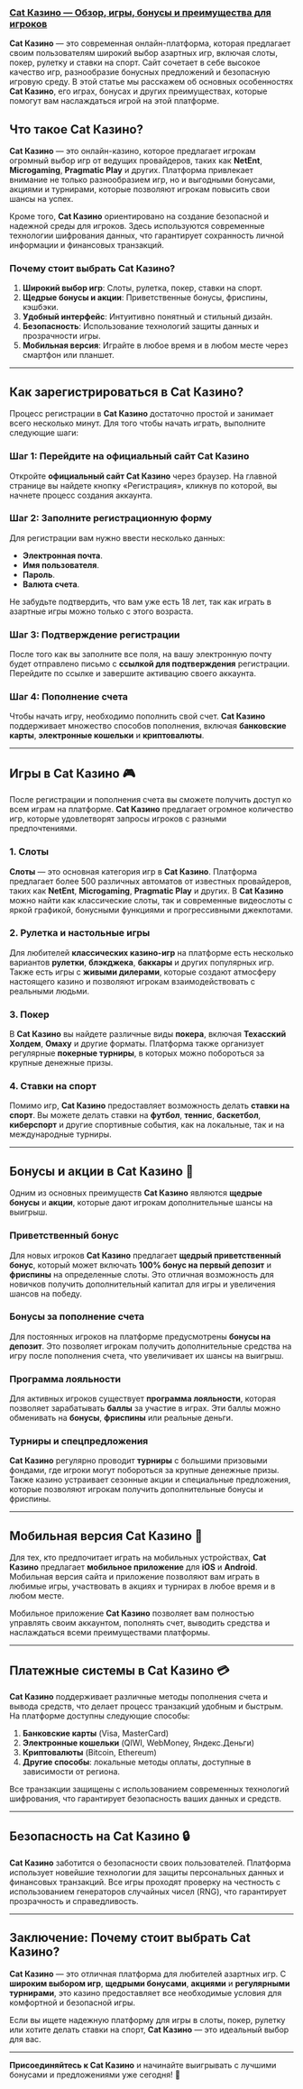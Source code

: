 ### [Cat Казино — Обзор, игры, бонусы и преимущества для игроков](https://catchthecatthree.com/d1bfb4f94)

**Cat Казино** — это современная онлайн-платформа, которая предлагает своим пользователям широкий выбор азартных игр, включая слоты, покер, рулетку и ставки на спорт. Сайт сочетает в себе высокое качество игр, разнообразие бонусных предложений и безопасную игровую среду. В этой статье мы расскажем об основных особенностях **Cat Казино**, его играх, бонусах и других преимуществах, которые помогут вам наслаждаться игрой на этой платформе.

## Что такое Cat Казино?

**Cat Казино** — это онлайн-казино, которое предлагает игрокам огромный выбор игр от ведущих провайдеров, таких как **NetEnt**, **Microgaming**, **Pragmatic Play** и других. Платформа привлекает внимание не только разнообразием игр, но и выгодными бонусами, акциями и турнирами, которые позволяют игрокам повысить свои шансы на успех.

Кроме того, **Cat Казино** ориентировано на создание безопасной и надежной среды для игроков. Здесь используются современные технологии шифрования данных, что гарантирует сохранность личной информации и финансовых транзакций.

### Почему стоит выбрать Cat Казино?

1. **Широкий выбор игр**: Слоты, рулетка, покер, ставки на спорт.
2. **Щедрые бонусы и акции**: Приветственные бонусы, фриспины, кэшбэки.
3. **Удобный интерфейс**: Интуитивно понятный и стильный дизайн.
4. **Безопасность**: Использование технологий защиты данных и прозрачности игры.
5. **Мобильная версия**: Играйте в любое время и в любом месте через смартфон или планшет.

***

## Как зарегистрироваться в Cat Казино?

Процесс регистрации в **Cat Казино** достаточно простой и занимает всего несколько минут. Для того чтобы начать играть, выполните следующие шаги:

### Шаг 1: Перейдите на официальный сайт Cat Казино

Откройте **официальный сайт Cat Казино** через браузер. На главной странице вы найдете кнопку «Регистрация», кликнув по которой, вы начнете процесс создания аккаунта.

### Шаг 2: Заполните регистрационную форму

Для регистрации вам нужно ввести несколько данных:

* **Электронная почта**.
* **Имя пользователя**.
* **Пароль**.
* **Валюта счета**.

Не забудьте подтвердить, что вам уже есть 18 лет, так как играть в азартные игры можно только с этого возраста.

### Шаг 3: Подтверждение регистрации

После того как вы заполните все поля, на вашу электронную почту будет отправлено письмо с **ссылкой для подтверждения** регистрации. Перейдите по ссылке и завершите активацию своего аккаунта.

### Шаг 4: Пополнение счета

Чтобы начать игру, необходимо пополнить свой счет. **Cat Казино** поддерживает множество способов пополнения, включая **банковские карты**, **электронные кошельки** и **криптовалюты**.

***

## Игры в Cat Казино 🎮

После регистрации и пополнения счета вы сможете получить доступ ко всем играм на платформе. **Cat Казино** предлагает огромное количество игр, которые удовлетворят запросы игроков с разными предпочтениями.

### 1. **Слоты**

**Слоты** — это основная категория игр в **Cat Казино**. Платформа предлагает более 500 различных автоматов от известных провайдеров, таких как **NetEnt**, **Microgaming**, **Pragmatic Play** и других. В **Cat Казино** можно найти как классические слоты, так и современные видеослоты с яркой графикой, бонусными функциями и прогрессивными джекпотами.

### 2. **Рулетка и настольные игры**

Для любителей **классических казино-игр** на платформе есть несколько вариантов **рулетки**, **блэкджека**, **баккары** и других популярных игр. Также есть игры с **живыми дилерами**, которые создают атмосферу настоящего казино и позволяют игрокам взаимодействовать с реальными людьми.

### 3. **Покер**

В **Cat Казино** вы найдете различные виды **покера**, включая **Техасский Холдем**, **Омаху** и другие форматы. Платформа также организует регулярные **покерные турниры**, в которых можно побороться за крупные денежные призы.

### 4. **Ставки на спорт**

Помимо игр, **Cat Казино** предоставляет возможность делать **ставки на спорт**. Вы можете делать ставки на **футбол**, **теннис**, **баскетбол**, **киберспорт** и другие спортивные события, как на локальные, так и на международные турниры.

***

## Бонусы и акции в Cat Казино 🎁

Одним из основных преимуществ **Cat Казино** являются **щедрые бонусы** и **акции**, которые дают игрокам дополнительные шансы на выигрыш.

### Приветственный бонус

Для новых игроков **Cat Казино** предлагает **щедрый приветственный бонус**, который может включать **100% бонус на первый депозит** и **фриспины** на определенные слоты. Это отличная возможность для новичков получить дополнительный капитал для игры и увеличения шансов на победу.

### Бонусы за пополнение счета

Для постоянных игроков на платформе предусмотрены **бонусы на депозит**. Это позволяет игрокам получить дополнительные средства на игру после пополнения счета, что увеличивает их шансы на выигрыш.

### Программа лояльности

Для активных игроков существует **программа лояльности**, которая позволяет зарабатывать **баллы** за участие в играх. Эти баллы можно обменивать на **бонусы**, **фриспины** или реальные деньги.

### Турниры и спецпредложения

**Cat Казино** регулярно проводит **турниры** с большими призовыми фондами, где игроки могут побороться за крупные денежные призы. Также казино устраивает сезонные акции и специальные предложения, которые позволяют игрокам получить дополнительные бонусы и фриспины.

***

## Мобильная версия Cat Казино 📱

Для тех, кто предпочитает играть на мобильных устройствах, **Cat Казино** предлагает **мобильное приложение** для **iOS** и **Android**. Мобильная версия сайта и приложение позволяют вам играть в любимые игры, участвовать в акциях и турнирах в любое время и в любом месте.

Мобильное приложение **Cat Казино** позволяет вам полностью управлять своим аккаунтом, пополнять счет, выводить средства и наслаждаться всеми преимуществами платформы.

***

## Платежные системы в Cat Казино 💳

**Cat Казино** поддерживает различные методы пополнения счета и вывода средств, что делает процесс транзакций удобным и быстрым. На платформе доступны следующие способы:

1. **Банковские карты** (Visa, MasterCard)
2. **Электронные кошельки** (QIWI, WebMoney, Яндекс.Деньги)
3. **Криптовалюты** (Bitcoin, Ethereum)
4. **Другие способы**: локальные методы оплаты, доступные в зависимости от региона.

Все транзакции защищены с использованием современных технологий шифрования, что гарантирует безопасность ваших данных и средств.

***

## Безопасность на Cat Казино 🔒

**Cat Казино** заботится о безопасности своих пользователей. Платформа использует новейшие технологии для защиты персональных данных и финансовых транзакций. Все игры проходят проверку на честность с использованием генераторов случайных чисел (RNG), что гарантирует прозрачность и справедливость.

***

## Заключение: Почему стоит выбрать Cat Казино?

**Cat Казино** — это отличная платформа для любителей азартных игр. С **широким выбором игр**, **щедрыми бонусами**, **акциями** и **регулярными турнирами**, это казино предоставляет все необходимые условия для комфортной и безопасной игры.

Если вы ищете надежную платформу для игры в слоты, покер, рулетку или хотите делать ставки на спорт, **Cat Казино** — это идеальный выбор для вас.

***

**Присоединяйтесь к Cat Казино** и начинайте выигрывать с лучшими бонусами и предложениями уже сегодня! 🎉
